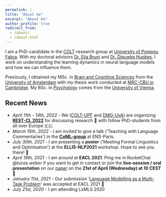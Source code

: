 ```yaml
---
permalink: /
title: "About me"
excerpt: "About me"
author_profile: true
redirect_from: 
  - /about/
  - /about.html
---
```


I am a PhD-candidate in the [COLT](https://www.upf.edu/web/colt)-research group at [University of Pompeu Fabra](https://www.upf.edu/). With my doctoral advisors [Dr. Elia Bruni](https://eliabruni.github.io/) and [Dr. Dieuwke Hupkes](http://dieuwkehupkes.nl/), I work on understanding the learning dynamics in neural language models and how we can influence them.

Previously, I obtained my MSc. in [Brain and Cognitive Sciences](https://www.uva.nl/en/programmes/research-masters/brain-and-cognitive-sciences/brain-and-cognitive-sciences.html?origin=5BOaRAofTjCccATraJp2XA) from the [University of Amsterdam](https://www.uva.nl/en) with my thesis work conducted at [MRC-CBU in Cambridge](https://www.mrc-cbu.cam.ac.uk/). My BSc. in [Psychology](https://psychologie.univie.ac.at/en/) comes from the [University of Vienna](https://www.univie.ac.at/en/).



Recent News
------
- *April 11th - 14th, 2022* - We ([COLT-UPF](https://www.upf.edu/web/colt) and [DMG-UvA](https://dmg-illc.github.io/dmg/)) are organizing [__REST-CL 2022__](https://sites.google.com/view/rest-cl/home) for discussing research 🔬 with follow PhD-students from all over Europe 🇪🇺.
- *March 15th, 2022* - I am invited to give a talk ('Teaching with Language Commentaries') in the [__CoML-group__](https://cognitive-ml.fr/) at ENS-Paris.
- *July 30th, 2021* - I am presenting a __poster__ ('Meeting Formal Linguistics and Optimisation') at the __ELLIS-NLP2021__ workshop. Hope to see you there! 👋
- *April 19th, 2021* - I am around at __EACL 2021__. Ping me in RocketChat *@lucas.weber* if you want to get in contact or join the __live-session / oral presentation__ on our [paper](https://arxiv.org/abs/2101.11287) on the __21st of April (Wednesday) at 10 CEST__ 👋
- *January 11st, 2021* - Our submission '[Language Modelling as a Multi-Task Problem](https://arxiv.org/abs/2101.11287)' was accepted at EACL 2021 🎉
- *July 21st, 2020* - I am attending LxMLS 2020
